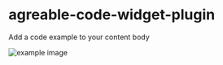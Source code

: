 # agreable-code-widget-plugin

Add a code example to your content body

![example image](http://i.imgur.com/mxswvpd.png)
